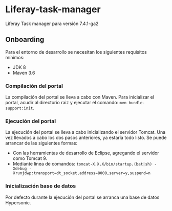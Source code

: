 # Liferay-task-manager
Liferay Task manager para versión 7.4.1-ga2

## Onboarding

Para el entorno de desarrollo se necesitan los siguientes requisitos mínimos:

* JDK 8
* Maven 3.6

### Compilación del portal

La compilación del portal se lleva a cabo con Maven. Para inicializar el portal, acudir al directorio raiz y ejecutar el comando: ```mvn bundle-support:init```.

### Ejecución del portal

La ejecución del portal se lleva a cabo inicializando el servidor Tomcat. Una vez llevados a cabo los dos pasos anteriores, ya estaría todo listo. Se puede arrancar de las siguientes formas:

* Con las herramientas de desarrollo de Eclipse, agregando el servidor como Tomcat 9.
* Mediante linea de comandos: ```tomcat-X.X.X/bin/startup.(bat|sh) -Xdebug -Xrunjdwp:transport=dt_socket,address=8000,server=y,suspend=n```

### Inicialización base de datos

Por defecto durante la ejecución del portal se arranca una base de datos Hypersonic.
